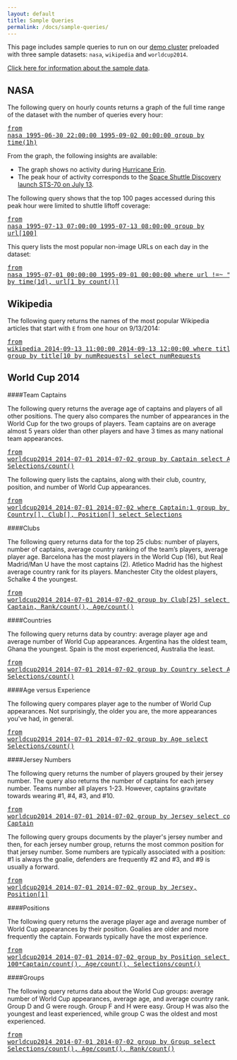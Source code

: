 ```yaml
---
layout: default
title: Sample Queries
permalink: /docs/sample-queries/
---
```

This page includes sample queries to run on our [demo cluster](http://54.214.252.202/iql/) preloaded with three sample datasets: `nasa`, `wikipedia` and `worldcup2014`. 

[Click here for information about the sample data](../sample-data/).

## NASA 

The following query on hourly counts returns a graph of the full time range of the dataset with the number of queries every hour:

[<pre>from nasa 1995-06-30 22:00:00 1995-09-02 00:00:00 
  group by time(1h)</pre>](http://54.214.252.202/iql/#q[]=from+nasa+%221995-06-30+22%3A00%3A00%22+%221995-09-02+00%3A00%3A00%22+group+by+time(1h)&view=graph)

From the graph, the following insights are available:

- The graph shows no activity during [Hurricane Erin](http://en.wikipedia.org/wiki/Hurricane_Erin_(1995)).
- The peak hour of activity corresponds to the [Space Shuttle Discovery launch STS-70 on July 13](http://www.nasa.gov/mission_pages/shuttle/shuttlemissions/archives/sts-70.html). 

The following query shows that the top 100 pages accessed during this peak hour were limited to shuttle liftoff coverage:

[<pre>from nasa 1995-07-13 07:00:00 1995-07-13 08:00:00
  group by url[100]</pre>](http://54.214.252.202/iql/#q[]=from+nasa+%221995-07-13+07%3A00%3A00%22+%221995-07-13+08%3A00%3A00%22+group+by+url[100]&view=table) 

This query lists the most popular non-image URLs on each day in the dataset:

[<pre>from nasa 1995-07-01 00:00:00 1995-09-01 00:00:00 
  where url !=~ ".\*gif"
  group by time(1d), url[1 by count()]</pre>](http://54.214.252.202/iql/#q[]=from+nasa+%221995-07-01+00%3A00%3A00%22+%221995-09-01+00%3A00%3A00%22+where+url+!%3D~+%22.*gif%22+group+by+time(1d)%2C+url[1+by+count()]&view=table)

## Wikipedia 

The following query returns the names of the most popular Wikipedia articles that start with `E` from one hour on 9/13/2014:

[<pre>from wikipedia 2014-09-13 11:00:00 2014-09-13 12:00:00
  where title=~"E.\*"
  group by title[10 by numRequests]
  select numRequests</pre>](http://54.214.252.202/iql/#q[]=from+wikipedia+%222014-09-13+11%3A00%3A00%22+%222014-09-13+12%3A00%3A00%22+where+title%3D~%22E.*%22+group+by+title[10+by+numRequests]+select+numRequests&view=table&table_sort[0][]=2&table_sort[0][]=desc) 

## World Cup 2014

####<a name="captains"></a>Team Captains 

The following query returns the average age of captains and players of all other positions. The query also compares the number of appearances in the World Cup for the two groups of players. Team captains are on average almost 5 years older than other players and have 3 times as many national team appearances.

[<pre>from worldcup2014 2014-07-01 2014-07-02 
  group by Captain 
  select Age/count(), Selections/count()</pre>](http://54.214.252.202/iql/#q[]=from+worldcup2014+2014-07-01+2014-07-02+group+by+Captain+select+Age%2Fcount()%2C+Selections%2Fcount()&view=table)

The following query lists the captains, along with their club, country, position, and number of World Cup appearances.

[<pre>from worldcup2014 2014-07-01 2014-07-02
  where Captain:1 
  group by Player, Country[], Club[], Position[] 
  select Selections</pre>](http://54.214.252.202/iql/#q[]=from+worldcup2014+2014-07-01+2014-07-02+where+Captain%3A1+group+by+Player%2C+Country[]%2C+Club[]%2C+Position[]+select+Selections&view=table&table_sort[0][]=5&table_sort[0][]=desc)

####<a name="clubs"></a>Clubs

The following query returns data for the top 25 clubs: number of players, number of captains, average country ranking of the team’s players, average player age. Barcelona has the most players in the World Cup (16), but Real Madrid/Man U have the most captains (2). Atletico Madrid has the highest average country rank for its players. Manchester City the oldest players, Schalke 4 the youngest.

[<pre>from worldcup2014 2014-07-01 2014-07-02
  group by Club[25] 
  select count(), Captain, Rank/count(), Age/count()</pre>](http://54.214.252.202/iql/#q[]=from+worldcup2014+2014-07-01+2014-07-02+group+by+Club[25]+select+count()%2C+Captain%2C+Rank%2Fcount()%2C+Age%2Fcount()&view=table)

####<a name="countries"></a>Countries

The following query returns data by country: average player age and average number of World Cup appearances. Argentina has the oldest team, Ghana the youngest. Spain is the most experienced, Australia the least.

[<pre>from worldcup2014 2014-07-01 2014-07-02 
  group by Country 
  select Age/count(), Selections/count()</pre>](http://54.214.252.202/iql/#q[]=from+worldcup2014+2014-07-01+2014-07-02+group+by+Country+select+Age%2Fcount()%2C+Selections%2Fcount()&view=table&table_sort[0][]=2&table_sort[0][]=desc)

####<a name="age-experience"></a>Age versus Experience

The following query compares player age to the number of World Cup appearances. Not surprisingly, the older you are, the more appearances you've had, in general.

[<pre>from worldcup2014 2014-07-01 2014-07-02 
  group by Age
  select Selections/count()</pre>](http://54.214.252.202/iql/#q[]=from+worldcup2014+2014-07-01+2014-07-02+group+by+Age+select+Selections%2Fcount()&view=pivot&table_sort[0][]=0&table_sort[0][]=asc&pivot_cols[]=Age&pivot_aggregator=Integer+Sum&pivot_renderer=Line+Chart)

####<a name="jersey"></a>Jersey Numbers

The following query returns the number of players grouped by their jersey number. The query also returns the number of captains for each jersey number. Teams number all players 1-23. However, captains gravitate towards wearing #1, #4, #3, and #10.

[<pre>from worldcup2014 2014-07-01 2014-07-02 
  group by Jersey 
  select count(), Captain</pre>](http://54.214.252.202/iql/#q[]=from+worldcup2014+2014-07-01+2014-07-02+group+by+Jersey+select+count()%2C+Captain&view=table&table_sort[0][]=2&table_sort[0][]=desc)

The following query groups documents by the player's jersey number and then, for each jersey number group, returns the most common position for that jersey number. Some numbers are typically associated with a position: #1 is always the goalie, defenders are frequently #2 and #3, and #9 is usually a forward.

[<pre>from worldcup2014 2014-07-01 2014-07-02 
  group by Jersey, Position[1]</pre>](http://54.214.252.202/iql/#q[]=from+worldcup2014+2014-07-01+2014-07-02+group+by+Jersey%2C+Position[1]&view=table&table_sort[0][]=1&table_sort[0][]=asc)

####<a name="positions"></a>Positions

The following query returns the average player age and average number of World Cup appearances by their position. Goalies are older and more frequently the captain. Forwards typically have the most experience.

[<pre>from worldcup2014 2014-07-01 2014-07-02
  group by Position 
  select count(), 100\*Captain/count(), Age/count(), Selections/count()</pre>](http://54.214.252.202/iql/#q[]=from+worldcup2014+2014-07-01+2014-07-02+group+by+Position[4]+select+count()%2C+100*Captain%2Fcount()%2C+Age%2Fcount()%2C+Selections%2Fcount()&view=table&table_sort[0][]=2&table_sort[0][]=asc)

####<a name="groups"></a>Groups

The following query returns data about the World Cup groups: average number of World Cup appearances, average age, and average country rank. Group D and G were rough. Group F and H were easy. Group H was also the youngest and least experienced, while group C was the oldest and most experienced.

[<pre>from worldcup2014 2014-07-01 2014-07-02 
  group by Group 
  select Selections/count(), Age/count(), Rank/count()</pre>](http://54.214.252.202/iql/#q[]=from+worldcup2014+2014-07-01+2014-07-02+group+by+Group+select+Selections%2Fcount()%2C+Age%2Fcount()%2C+Rank%2Fcount()&view=table&table_sort[0][]=3&table_sort[0][]=desc)
